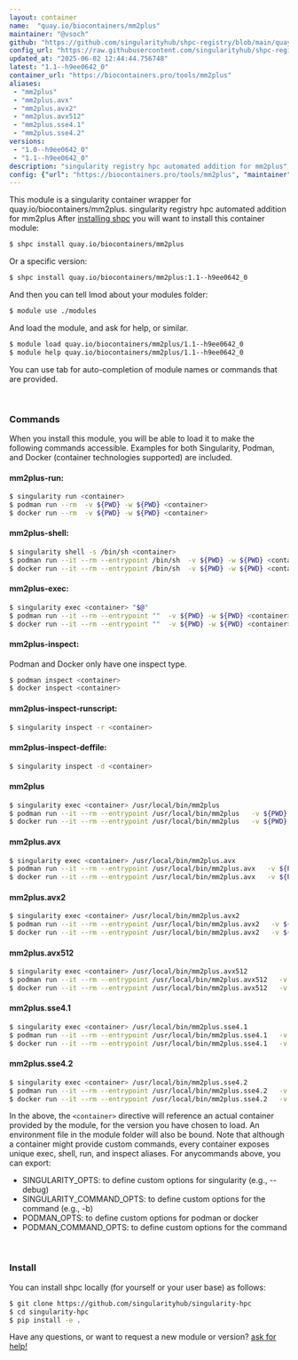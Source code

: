 ```yaml
---
layout: container
name:  "quay.io/biocontainers/mm2plus"
maintainer: "@vsoch"
github: "https://github.com/singularityhub/shpc-registry/blob/main/quay.io/biocontainers/mm2plus/container.yaml"
config_url: "https://raw.githubusercontent.com/singularityhub/shpc-registry/main/quay.io/biocontainers/mm2plus/container.yaml"
updated_at: "2025-06-02 12:44:44.756748"
latest: "1.1--h9ee0642_0"
container_url: "https://biocontainers.pro/tools/mm2plus"
aliases:
 - "mm2plus"
 - "mm2plus.avx"
 - "mm2plus.avx2"
 - "mm2plus.avx512"
 - "mm2plus.sse4.1"
 - "mm2plus.sse4.2"
versions:
 - "1.0--h9ee0642_0"
 - "1.1--h9ee0642_0"
description: "singularity registry hpc automated addition for mm2plus"
config: {"url": "https://biocontainers.pro/tools/mm2plus", "maintainer": "@vsoch", "description": "singularity registry hpc automated addition for mm2plus", "latest": {"1.1--h9ee0642_0": "sha256:bb2689051361ce00a8b7069cc79aae4e4583735a76a0bbedf466520f3c885353"}, "tags": {"1.0--h9ee0642_0": "sha256:6b3d32f44b8a530b97267fd5e4a6889210ba9daaceef49b7a5224f29830a7c4e", "1.1--h9ee0642_0": "sha256:bb2689051361ce00a8b7069cc79aae4e4583735a76a0bbedf466520f3c885353"}, "docker": "quay.io/biocontainers/mm2plus", "aliases": {"mm2plus": "/usr/local/bin/mm2plus", "mm2plus.avx": "/usr/local/bin/mm2plus.avx", "mm2plus.avx2": "/usr/local/bin/mm2plus.avx2", "mm2plus.avx512": "/usr/local/bin/mm2plus.avx512", "mm2plus.sse4.1": "/usr/local/bin/mm2plus.sse4.1", "mm2plus.sse4.2": "/usr/local/bin/mm2plus.sse4.2"}}
---
```


This module is a singularity container wrapper for quay.io/biocontainers/mm2plus.
singularity registry hpc automated addition for mm2plus
After [installing shpc](#install) you will want to install this container module:


```bash
$ shpc install quay.io/biocontainers/mm2plus
```

Or a specific version:

```bash
$ shpc install quay.io/biocontainers/mm2plus:1.1--h9ee0642_0
```

And then you can tell lmod about your modules folder:

```bash
$ module use ./modules
```

And load the module, and ask for help, or similar.

```bash
$ module load quay.io/biocontainers/mm2plus/1.1--h9ee0642_0
$ module help quay.io/biocontainers/mm2plus/1.1--h9ee0642_0
```

You can use tab for auto-completion of module names or commands that are provided.

<br>

### Commands

When you install this module, you will be able to load it to make the following commands accessible.
Examples for both Singularity, Podman, and Docker (container technologies supported) are included.

#### mm2plus-run:

```bash
$ singularity run <container>
$ podman run --rm  -v ${PWD} -w ${PWD} <container>
$ docker run --rm  -v ${PWD} -w ${PWD} <container>
```

#### mm2plus-shell:

```bash
$ singularity shell -s /bin/sh <container>
$ podman run --it --rm --entrypoint /bin/sh  -v ${PWD} -w ${PWD} <container>
$ docker run --it --rm --entrypoint /bin/sh  -v ${PWD} -w ${PWD} <container>
```

#### mm2plus-exec:

```bash
$ singularity exec <container> "$@"
$ podman run --it --rm --entrypoint ""  -v ${PWD} -w ${PWD} <container> "$@"
$ docker run --it --rm --entrypoint ""  -v ${PWD} -w ${PWD} <container> "$@"
```

#### mm2plus-inspect:

Podman and Docker only have one inspect type.

```bash
$ podman inspect <container>
$ docker inspect <container>
```

#### mm2plus-inspect-runscript:

```bash
$ singularity inspect -r <container>
```

#### mm2plus-inspect-deffile:

```bash
$ singularity inspect -d <container>
```


#### mm2plus

```bash
$ singularity exec <container> /usr/local/bin/mm2plus
$ podman run --it --rm --entrypoint /usr/local/bin/mm2plus   -v ${PWD} -w ${PWD} <container> -c " $@"
$ docker run --it --rm --entrypoint /usr/local/bin/mm2plus   -v ${PWD} -w ${PWD} <container> -c " $@"
```


#### mm2plus.avx

```bash
$ singularity exec <container> /usr/local/bin/mm2plus.avx
$ podman run --it --rm --entrypoint /usr/local/bin/mm2plus.avx   -v ${PWD} -w ${PWD} <container> -c " $@"
$ docker run --it --rm --entrypoint /usr/local/bin/mm2plus.avx   -v ${PWD} -w ${PWD} <container> -c " $@"
```


#### mm2plus.avx2

```bash
$ singularity exec <container> /usr/local/bin/mm2plus.avx2
$ podman run --it --rm --entrypoint /usr/local/bin/mm2plus.avx2   -v ${PWD} -w ${PWD} <container> -c " $@"
$ docker run --it --rm --entrypoint /usr/local/bin/mm2plus.avx2   -v ${PWD} -w ${PWD} <container> -c " $@"
```


#### mm2plus.avx512

```bash
$ singularity exec <container> /usr/local/bin/mm2plus.avx512
$ podman run --it --rm --entrypoint /usr/local/bin/mm2plus.avx512   -v ${PWD} -w ${PWD} <container> -c " $@"
$ docker run --it --rm --entrypoint /usr/local/bin/mm2plus.avx512   -v ${PWD} -w ${PWD} <container> -c " $@"
```


#### mm2plus.sse4.1

```bash
$ singularity exec <container> /usr/local/bin/mm2plus.sse4.1
$ podman run --it --rm --entrypoint /usr/local/bin/mm2plus.sse4.1   -v ${PWD} -w ${PWD} <container> -c " $@"
$ docker run --it --rm --entrypoint /usr/local/bin/mm2plus.sse4.1   -v ${PWD} -w ${PWD} <container> -c " $@"
```


#### mm2plus.sse4.2

```bash
$ singularity exec <container> /usr/local/bin/mm2plus.sse4.2
$ podman run --it --rm --entrypoint /usr/local/bin/mm2plus.sse4.2   -v ${PWD} -w ${PWD} <container> -c " $@"
$ docker run --it --rm --entrypoint /usr/local/bin/mm2plus.sse4.2   -v ${PWD} -w ${PWD} <container> -c " $@"
```



In the above, the `<container>` directive will reference an actual container provided
by the module, for the version you have chosen to load. An environment file in the
module folder will also be bound. Note that although a container
might provide custom commands, every container exposes unique exec, shell, run, and
inspect aliases. For anycommands above, you can export:

 - SINGULARITY_OPTS: to define custom options for singularity (e.g., --debug)
 - SINGULARITY_COMMAND_OPTS: to define custom options for the command (e.g., -b)
 - PODMAN_OPTS: to define custom options for podman or docker
 - PODMAN_COMMAND_OPTS: to define custom options for the command

<br>

### Install

You can install shpc locally (for yourself or your user base) as follows:

```bash
$ git clone https://github.com/singularityhub/singularity-hpc
$ cd singularity-hpc
$ pip install -e .
```

Have any questions, or want to request a new module or version? [ask for help!](https://github.com/singularityhub/singularity-hpc/issues)